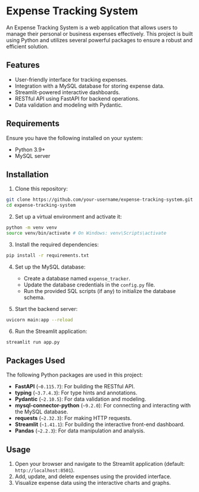 # Expense Tracking System

An Expense Tracking System is a web application that allows users to manage their personal or business expenses effectively. This project is built using Python and utilizes several powerful packages to ensure a robust and efficient solution.

## Features
- User-friendly interface for tracking expenses.
- Integration with a MySQL database for storing expense data.
- Streamlit-powered interactive dashboards.
- RESTful API using FastAPI for backend operations.
- Data validation and modeling with Pydantic.

## Requirements
Ensure you have the following installed on your system:
- Python 3.9+
- MySQL server

## Installation

1. Clone this repository:
```bash
git clone https://github.com/your-username/expense-tracking-system.git
cd expense-tracking-system
```

2. Set up a virtual environment and activate it:
```bash
python -m venv venv
source venv/bin/activate # On Windows: venv\Scripts\activate
```

3. Install the required dependencies:
```bash
pip install -r requirements.txt
```

4. Set up the MySQL database:
   - Create a database named `expense_tracker`.
   - Update the database credentials in the `config.py` file.
   - Run the provided SQL scripts (if any) to initialize the database schema.

5. Start the backend server:
```bash
uvicorn main:app --reload
```

6. Run the Streamlit application:
```bash
streamlit run app.py
```

## Packages Used
The following Python packages are used in this project:

- **FastAPI** (`~0.115.7`): For building the RESTful API.
- **typing** (`~3.7.4.3`): For type hints and annotations.
- **Pydantic** (`~2.10.5`): For data validation and modeling.
- **mysql-connector-python** (`~9.2.0`): For connecting and interacting with the MySQL database.
- **requests** (`~2.32.3`): For making HTTP requests.
- **Streamlit** (`~1.41.1`): For building the interactive front-end dashboard.
- **Pandas** (`~2.2.3`): For data manipulation and analysis.

## Usage
1. Open your browser and navigate to the Streamlit application (default: `http://localhost:8501`).
2. Add, update, and delete expenses using the provided interface.
3. Visualize expense data using the interactive charts and graphs.


